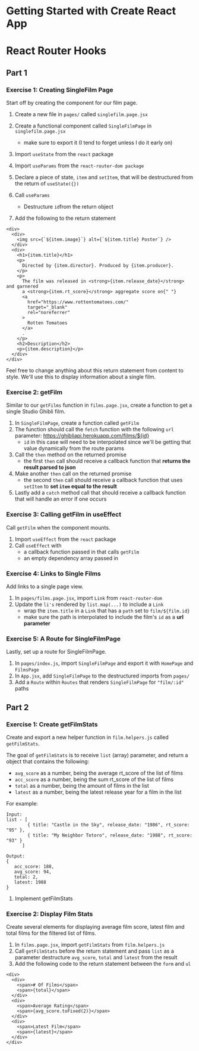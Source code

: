 # Getting Started with Create React App
# React Router Hooks

## Part 1

### Exercise 1: Creating SingleFilm Page
Start off by creating the component for our film page.

1. Create a new file in `pages/` called `singlefilm.page.jsx`
1. Create a functional component called `SingleFilmPage` in `singlefilm.page.jsx`
    
    * make sure to export it (I tend to forget unless I do it early on)

1. Import `useState` from the `react` package
1. Import `useParams` from the `react-router-dom package`
1. Declare a piece of state, `item` and `setItem`, that will be destructured from the return of `useState({})`
1. Call `useParams`
    * Destructure `id`from the return object

1. Add the following to the return statement

```
<div>
  <div>
    <img src={`${item.image}`} alt={`${item.title} Poster`} />
  </div>
  <div>
    <h1>{item.title}</h1>
    <p>
      Directed by {item.director}. Produced by {item.producer}.
    </p>
    <p>
      The film was released in <strong>{item.release_date}</strong> and garnered
      a <strong>{item.rt_score}</strong> aggregate score on{" "}
      <a
        href="https://www.rottentomatoes.com/"
        target="_blank"
        rel="noreferrer"
      >
        Rotten Tomatoes
      </a>
      .
    </p>
    <h2>Description</h2>
    <p>{item.description}</p>
  </div>
</div>
```

Feel free to change anything about this return statement from content to style. We'll use this to display information about a single film.

### Exercise 2: getFilm

Similar to our `getFilms` function in `films.page.jsx`, create a function to get a single Studio Ghibli film.

1. In `SingleFilmPage`, create a function called `getFilm`
1. The function should call the `fetch` function with the following `url` parameter: https://ghibliapi.herokuapp.com/films/${id}
    * `id` in this case will need to be interpolated since we'll be getting that value dynamically from the route params
1. Call the `then` method on the returned promise
   * the first `then` call should receive a callback function that **returns the result parsed to json**
1. Make another `then` call on the returned promise
    * the second `then` call should receive a callback function that uses `setItem` to **set `item` equal to the result**
1. Lastly add a `catch` method call that should receive a callback function that will handle an error if one occurs

### Exercise 3: Calling getFilm in useEffect

Call `getFilm` when the component mounts.

1. Import `useEffect` from the `react` package
1. Call `useEffect` with
    * a callback function passed in that calls `getFilm`
    * an empty dependency array passed in

### Exercise 4: Links to Single Films

Add links to a single page view.

1. In `pages/films.page.jsx`, import `Link` from `react-router-dom`
1. Update the `li's` rendered by `list.map(...)` to include a `Link`
    * wrap the `item.title` in a `Link` that has a `path` set to `film/${film.id}`
    * make sure the path is interpolated to include the film's `id` as a **url parameter**

### Exercise 5: A Route for SingleFilmPage

Lastly, set up a route for SingleFilmPage.

1. In `pages/index.js`, import `SingleFilmPage` and export it with `HomePage` and `FilmsPage`
1. In `App.jsx`, add `SingleFilmPage` to the destructured imports from `pages/`
1. Add a `Route` within `Routes` that renders `SingleFilmPage` for `"film/:id"` paths

## Part 2

### Exercise 1: Create getFilmStats

Create and export a new helper function in `film.helpers.js` called `getFilmStats`.

The goal of `getFilmStats` is to receive `list` (array) parameter, and return a object that contains the following:

  * `avg_score` as a number, being the average rt_score of the list of films
  * `acc_score` as a number, being the sum rt_score of the list of films
  * `total` as a number, being the amount of films in the list
  * `latest` as a number, being the latest release year for a film in the list

For example:

```
Input:
list - [
        { title: "Castle in the Sky", release_date: "1986", rt_score: "95" },
        { title: "My Neighbor Totoro", release_date: "1988", rt_score: "93" }
      ]

Output:
{
   acc_score: 188,
   avg_score: 94,
   total: 2,
   latest: 1988
}
```

1. Implement getFilmStats

### Exercise 2: Display Film Stats

Create several elements for displaying average film score, latest film and total films for the filtered list of films.

1. In `films.page.jsx`, import `getFilmStats` from `film.helpers.js`
1. Call `getFilmStats` before the return statement and pass `list` as a parameter
destructure `avg_score`, `total` and `latest` from the result
1. Add the following code to the return statement between the `form` and `ul`

```
<div>
  <div>
    <span># Of Films</span>
    <span>{total}</span>
  </div>
  <div>
    <span>Average Rating</span>
    <span>{avg_score.toFixed(2)}</span>
  </div>
  <div>
    <span>Latest Film</span>
    <span>{latest}</span>
  </div>
</div>
```